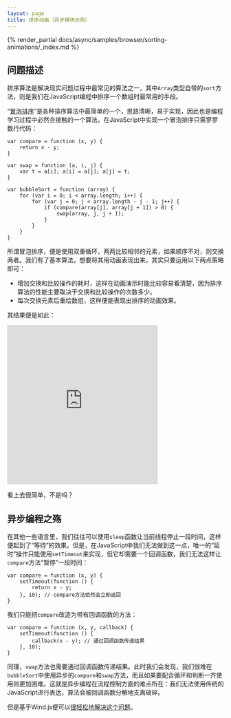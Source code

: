 ```yaml
---
layout: page
title: 排序动画（异步模块示例）
---
```


{% render_partial docs/async/samples/browser/sorting-animations/_index.md %}

## 问题描述

排序算法是解决现实问题过程中最常见的算法之一，其中`Array`类型自带的`sort`方法，则是我们在JavaScript编程中排序一个数组时最常用的手段。

“[冒泡排序](http://zh.wikipedia.org/wiki/%E5%86%92%E6%B3%A1%E6%8E%92%E5%BA%8F)”是各种排序算法中最简单的一个，思路清晰，易于实现，因此也是编程学习过程中必然会接触的一个算法。在JavaScript中实现一个冒泡排序只需寥寥数行代码：

    var compare = function (x, y) {
        return x - y; 
    }

    var swap = function (a, i, j) {
        var t = a[i]; a[i] = a[j]; a[j] = t;
    }

    var bubbleSort = function (array) {
        for (var i = 0; i < array.length; i++) {
            for (var j = 0; j < array.length - j - 1; j++) {
                if (compare(array[j], array[j + 1]) > 0) {
                    swap(array, j, j + 1);
                }
            }
        }
    }
所谓冒泡排序，便是使用双重循环，两两比较相邻的元素，如果顺序不对，则交换两者。我们有了基本算法，想要将其用动画表现出来，其实只要运用以下两点策略即可：

* 增加交换和比较操作的耗时，这样在动画演示时能比较容易看清楚，因为排序算法的性能主要取决于交换和比较操作的次数多少。
* 每次交换元素后重绘数组，这样便能表现出排序的动画效果。

其结果便是如此：

<iframe src="http://repository.jscex.info/master/samples/async/browser/sorting-animations.html" frameborder="0" width="350" height="370"></iframe>

看上去很简单，不是吗？

## 异步编程之殇

在其他一些语言里，我们往往可以使用`sleep`函数让当前线程停止一段时间，这样便起到了“等待”的效果。但是，在JavaScript中我们无法做到这一点，唯一的“延时”操作只能使用`setTimeout`来实现，但它却需要一个回调函数，我们无法这样让`compare`方法“暂停”一段时间：

    var compare = function (x, y) {
        setTimeout(function () {
            return x - y;
        }, 10); // compare方法依然会立即返回
    }

我们只能把`compare`改造为带有回调函数的方法：

    var compare = function (x, y, callback) {
        setTimeout(function () {
            callback(x - y); // 通过回调函数传递结果
        }, 10);
    }

同理，`swap`方法也需要通过回调函数传递结果。此时我们会发现，我们很难在`bubbleSort`中使用异步的`compare`和`swap`方法，而且如果要配合循环和判断一齐使用则更加困难。这就是异步编程在流程控制方面的难点所在：我们无法使用传统的JavaScript进行表达，算法会被回调函数分解地支离破碎。

但是基于Wind.js便可以[很轻松地解决这个问题](./solution.html)。
